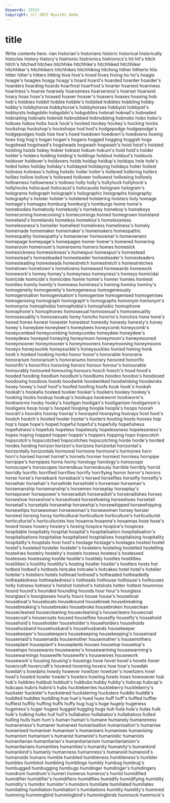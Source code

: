 ```yaml
---
Keywords: 15513 
Copyright: (C) 2017 Ryuichi Ueda
---
```


# title

Write contents here.
rian historian's historians historic historical
historically histories history history's histrionic histrionics histrionics's hit hit's hitch
hitch's hitched hitches hitchhike hitchhike's hitchhiked hitchhiker hitchhiker's hitchhikers hitchhikes
hitchhiking hitching hither hitherto hits hitter hitter's hitters hitting hive
hive's hived hives hiving ho ho's hoagie hoagie's hoagies hoagy
hoagy's hoard hoard's hoarded hoarder hoarder's hoarders hoarding hoards hoarfrost
hoarfrost's hoarier hoariest hoariness hoariness's hoarse hoarsely hoarseness hoarseness's hoarser
hoarsest hoary hoax hoax's hoaxed hoaxer hoaxer's hoaxers hoaxes hoaxing
hob hob's hobbies hobbit hobble hobble's hobbled hobbles hobbling hobby
hobby's hobbyhorse hobbyhorse's hobbyhorses hobbyist hobbyist's hobbyists hobgoblin hobgoblin's hobgoblins
hobnail hobnail's hobnailed hobnailing hobnails hobnob hobnobbed hobnobbing hobnobs hobo
hobo's hoboes hobos hobs hock hock's hocked hockey hockey's hocking
hocks hockshop hockshop's hockshops hod hod's hodgepodge hodgepodge's hodgepodges hods
hoe hoe's hoed hoedown hoedown's hoedowns hoeing hoes hog hog's
hogan hogan's hogans hogged hogging hoggish hogs hogshead hogshead's hogsheads
hogwash hogwash's hoist hoist's hoisted hoisting hoists hokey hokier hokiest
hokum hokum's hold hold's holder holder's holders holding holding's holdings
holdout holdout's holdouts holdover holdover's holdovers holds holdup holdup's holdups
hole hole's holed holes holiday holiday's holidayed holidaying holidays holier
holiest holiness holiness's holing holistic holler holler's hollered hollering hollers
hollies hollow hollow's hollowed hollower hollowest hollowing hollowly hollowness hollowness's
hollows holly holly's hollyhock hollyhock's hollyhocks holocaust holocaust's holocausts hologram
hologram's holograms holograph holograph's holographic holographs holography holography's holster holster's
holstered holstering holsters holy homage homage's homages homburg homburg's homburgs
home home's homebodies homebody homebody's homeboy homeboy's homeboys homecoming homecoming's
homecomings homed homegrown homeland homeland's homelands homeless homeless's homelessness homelessness's
homelier homeliest homeliness homeliness's homely homemade homemaker homemaker's homemakers homeopathic
homeopathy homeopathy's homeowner homeowner's homeowners homepage homepage's homepages homer homer's
homered homering homeroom homeroom's homerooms homers homes homesick homesickness homesickness's
homespun homespun's homestead homestead's homesteaded homesteader homesteader's homesteaders homesteading homesteads
homestretch homestretch's homestretches hometown hometown's hometowns homeward homewards homework homework's
homey homey's homeyness homeyness's homeys homicidal homicide homicide's homicides homie
homie's homier homies homiest homilies homily homily's hominess hominess's homing
hominy hominy's homogeneity homogeneity's homogeneous homogeneously homogenisation homogenisation's homogenise homogenised
homogenises homogenising homograph homograph's homographs homonym homonym's homonyms homophobia homophobia's
homophobic homophone homophone's homophones homosexual homosexual's homosexuality homosexuality's homosexuals homy
honcho honcho's honchos hone hone's honed hones honest honester honestest
honestly honesty honesty's honey honey's honeybee honeybee's honeybees honeycomb honeycomb's
honeycombed honeycombing honeycombs honeydew honeydew's honeydews honeyed honeying honeymoon honeymoon's
honeymooned honeymooner honeymooner's honeymooners honeymooning honeymoons honeys honeysuckle honeysuckle's honeysuckles
honied honing honk honk's honked honking honks honor honor's honorable
honoraria honorarium honorarium's honorariums honorary honored honorific honorific's honorifics honoring
honors honour honour's honourable honourably honoured honouring honours hooch hooch's
hood hood's hooded hooding hoodlum hoodlum's hoodlums hoodoo hoodoo's hoodooed
hoodooing hoodoos hoods hoodwink hoodwinked hoodwinking hoodwinks hooey hooey's hoof
hoof's hoofed hoofing hoofs hook hook's hookah hookah's hookahs hooked
hooker hooker's hookers hookey hookey's hooking hooks hookup hookup's hookups
hookworm hookworm's hookworms hooky hooky's hooligan hooligan's hooliganism hooliganism's hooligans
hoop hoop's hooped hooping hoopla hoopla's hoops hoorah hoorah's hoorahs
hooray hooray's hoorayed hooraying hoorays hoot hoot's hootch hootch's hooted
hooter hooter's hooters hooting hoots hooves hop hop's hope hope's
hoped hopeful hopeful's hopefully hopefulness hopefulness's hopefuls hopeless hopelessly hopelessness
hopelessness's hopes hoping hopped hopper hopper's hoppers hopping hops hopscotch
hopscotch's hopscotched hopscotches hopscotching horde horde's horded hordes hording horizon
horizon's horizons horizontal horizontal's horizontally horizontals hormonal hormone hormone's hormones
horn horn's horned hornet hornet's hornets hornier horniest hornless hornpipe
hornpipe's hornpipes horns horny horology horology's horoscope horoscope's horoscopes horrendous
horrendously horrible horribly horrid horridly horrific horrified horrifies horrify horrifying
horror horror's horrors horse horse's horseback horseback's horsed horseflies horsefly
horsefly's horsehair horsehair's horsehide horsehide's horseman horseman's horsemanship horsemanship's horsemen
horseplay horseplay's horsepower horsepower's horseradish horseradish's horseradishes horses horseshoe horseshoe's
horseshoed horseshoeing horseshoes horsetail horsetail's horsetails horsewhip horsewhip's horsewhipped horsewhipping
horsewhips horsewoman horsewoman's horsewomen horsey horsier horsiest horsing horsy horticultural
horticulture horticulture's horticulturist horticulturist's horticulturists hos hosanna hosanna's hosannas hose
hose's hosed hoses hosiery hosiery's hosing hospice hospice's hospices hospitable
hospitably hospital hospital's hospitalisation hospitalisation's hospitalisations hospitalise hospitalised hospitalises hospitalising
hospitality hospitality's hospitals host host's hostage hostage's hostages hosted hostel
hostel's hosteled hosteler hosteler's hostelers hosteling hostelled hostelling hostelries hostelry
hostelry's hostels hostess hostess's hostessed hostesses hostessing hostile hostile's hostilely
hostiles hostilities hostilities's hostility hostility's hosting hostler hostler's hostlers hosts
hot hotbed hotbed's hotbeds hotcake hotcake's hotcakes hotel hotel's hotelier
hotelier's hoteliers hotels hothead hothead's hotheaded hotheadedly hotheadedness hotheadedness's hotheads
hothouse hothouse's hothouses hotly hotness hotness's hotshot hotshot's hotshots hotter
hottest hoummos hound hound's hounded hounding hounds hour hour's hourglass
hourglass's hourglasses hourly hours house house's houseboat houseboat's houseboats housebound
housebreak housebreaking housebreaking's housebreaks housebroke housebroken houseclean housecleaned housecleaning housecleaning's
housecleans housecoat housecoat's housecoats housed houseflies housefly housefly's household household's
householder householder's householders households househusband househusband's househusbands housekeeper housekeeper's housekeepers
housekeeping housekeeping's housemaid housemaid's housemaids housemother housemother's housemothers houseplant houseplant's
houseplants houses housetop housetop's housetops housewares housewares's housewarming housewarming's housewarmings
housewife housewife's housewives housework housework's housing housing's housings hove hovel
hovel's hovels hover hovercraft hovercraft's hovered hovering hovers how how's
howdah howdah's howdahs howdy however howitzer howitzer's howitzers howl howl's
howled howler howler's howlers howling howls hows howsoever hub hub's
hubbies hubbub hubbub's hubbubs hubby hubby's hubcap hubcap's hubcaps hubris
hubris's hubs huckleberries huckleberry huckleberry's huckster huckster's huckstered huckstering hucksters
huddle huddle's huddled huddles huddling hue hue's hued hues huff
huff's huffed huffier huffiest huffily huffing huffs huffy hug hug's
huge hugely hugeness hugeness's huger hugest hugged hugging hugs huh
hula hula's hulas hulk hulk's hulking hulks hull hull's hullabaloo
hullabaloo's hullabaloos hulled hulling hulls hum hum's human human's humane
humanely humaneness humaneness's humaner humanest humanisation humanisation's humanise humanised humaniser
humaniser's humanisers humanises humanising humanism humanism's humanist humanist's humanistic humanists
humanitarian humanitarian's humanitarianism humanitarianism's humanitarians humanities humanities's humanity humanity's humankind
humankind's humanly humanness humanness's humanoid humanoid's humanoids humans humble humbled
humbleness humbleness's humbler humbles humblest humbling humblings humbly humbug humbug's
humbugged humbugging humbugs humdinger humdinger's humdingers humdrum humdrum's humeri humerus
humerus's humid humidified humidifier humidifier's humidifiers humidifies humidify humidifying humidity
humidity's humidor humidor's humidors humiliate humiliated humiliates humiliating humiliation humiliation's
humiliations humility humility's hummed humming hummingbird hummingbird's hummingbirds hummock hummock's
